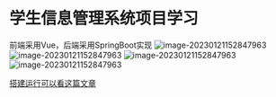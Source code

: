 # 学生信息管理系统项目学习
前端采用Vue，后端采用SpringBoot实现
![image-20230121152847963](https://github.com/Ruyanjun/Student-Information-Management-System/blob/main/README.assets/image-20220211152715838.png)
![image-20230121152847963](https://gitee.com/ruyanjun/pic-go-drawing-bed/raw/master/Images/image-20230121152847963.png)
![image-20230121152847963](https://gitee.com/ruyanjun/pic-go-drawing-bed/raw/master/Images/image-20230121152847963.png)
![image-20230121152847963](https://gitee.com/ruyanjun/pic-go-drawing-bed/raw/master/Images/image-20230121152847963.png)

[搭建运行可以看这篇文章]((http://t.csdn.cn/K6FHE))
